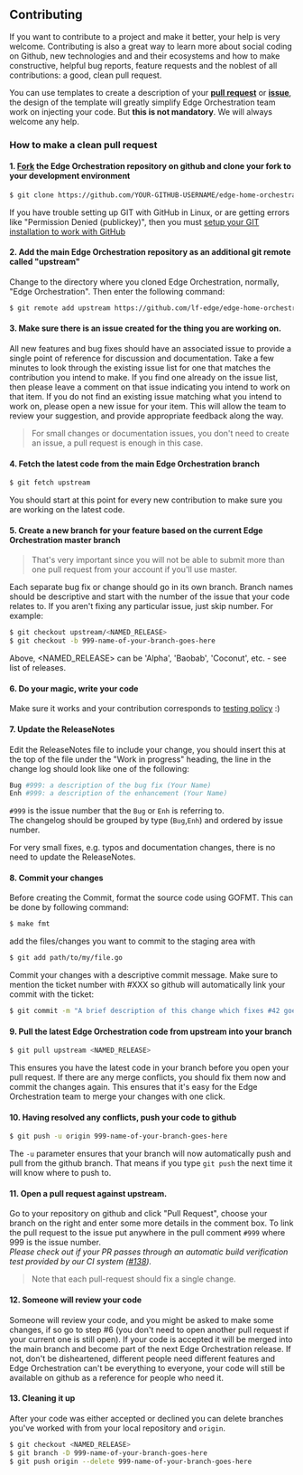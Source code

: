 ## Contributing

If you want to contribute to a project and make it better, your help is very
welcome. Contributing is also a great way to learn more about social coding on
Github, new technologies and and their ecosystems and how to make constructive,
helpful bug reports, feature requests and the noblest of all contributions:
a good, clean pull request.

You can use templates to create a description of your
[**pull request**](PULL_REQUEST_TEMPLATE.md) or [**issue**](ISSUE_TEMPLATE.md),
the design of the template will greatly simplify Edge Orchestration team work on
injecting your code. But **this is not mandatory**. We will always welcome any
help.

### How to make a clean pull request

#### 1. [Fork](http://help.github.com/fork-a-repo/) the Edge Orchestration repository on github and clone your fork to your development environment
```sh
$ git clone https://github.com/YOUR-GITHUB-USERNAME/edge-home-orchestration-go.git
```
If you have trouble setting up GIT with GitHub in Linux, or are getting errors like "Permission Denied (publickey)", then you must [setup your GIT installation to work with GitHub](http://help.github.com/linux-set-up-git/)

#### 2. Add the main Edge Orchestration repository as an additional git remote called "upstream"
Change to the directory where you cloned Edge Orchestration, normally, "Edge Orchestration". Then enter the following command:
```sh
$ git remote add upstream https://github.com/lf-edge/edge-home-orchestration-go
```

#### 3. Make sure there is an issue created for the thing you are working on.

All new features and bug fixes should have an associated issue to provide a single point of reference for discussion and documentation. Take a few minutes to look through the existing issue list for one that matches the contribution you intend to make. If you find one already on the issue list, then please leave a comment on that issue indicating you intend to work on that item. If you do not find an existing issue matching what you intend to work on, please open a new issue for your item. This will allow the team to review your suggestion, and provide appropriate feedback along the way.

> For small changes or documentation issues, you don't need to create an issue, a pull request is enough in this case.

#### 4. Fetch the latest code from the main Edge Orchestration branch
```sh
$ git fetch upstream
```
You should start at this point for every new contribution to make sure you are working on the latest code.

#### 5. Create a new branch for your feature based on the current Edge Orchestration master branch

> That's very important since you will not be able to submit more than one pull request from your account if you'll use master.

Each separate bug fix or change should go in its own branch. Branch names should be descriptive and start with the number of the issue that your code relates to. If you aren't fixing any particular issue, just skip number. For example:
```sh
$ git checkout upstream/<NAMED_RELEASE>
$ git checkout -b 999-name-of-your-branch-goes-here
```
Above, <NAMED_RELEASE> can be 'Alpha', 'Baobab', 'Coconut', etc. - see list of releases.

#### 6. Do your magic, write your code
Make sure it works and your contribution corresponds to [testing policy](../docs/testing_policy.md) :)

#### 7. Update the ReleaseNotes
Edit the ReleaseNotes file to include your change, you should insert this at the top of the file under the "Work in progress" heading, the line in the change log should look like one of the following:
```sh
Bug #999: a description of the bug fix (Your Name)
Enh #999: a description of the enhancement (Your Name)
```
`#999` is the issue number that the `Bug` or `Enh` is referring to.  
The changelog should be grouped by type (`Bug`,`Enh`) and ordered by issue number.

For very small fixes, e.g. typos and documentation changes, there is no need to update the ReleaseNotes.

#### 8. Commit your changes

Before creating the Commit, format the source code using GOFMT. This can be done by following command:
```sh
$ make fmt
```

add the files/changes you want to commit to the staging area with
```sh
$ git add path/to/my/file.go
```

Commit your changes with a descriptive commit message. Make sure to mention the ticket number with #XXX so github will automatically link your commit with the ticket:
```sh
$ git commit -m "A brief description of this change which fixes #42 goes here" --signoff
```

#### 9. Pull the latest Edge Orchestration code from upstream into your branch
```sh
$ git pull upstream <NAMED_RELEASE>
```
This ensures you have the latest code in your branch before you open your pull request. If there are any merge conflicts, you should fix them now and commit the changes again. This ensures that it's easy for the Edge Orchestration team to merge your changes with one click.

#### 10. Having resolved any conflicts, push your code to github
```sh
$ git push -u origin 999-name-of-your-branch-goes-here
```

The `-u` parameter ensures that your branch will now automatically push and pull from the github branch. That means if you type `git push` the next time it will know where to push to.

#### 11. Open a pull request against upstream.
Go to your repository on github and click "Pull Request", choose your branch on the right and enter some more details in the comment box. To link the pull request to the issue put anywhere in the pull comment `#999` where 999 is the issue number. <br>
_Please check out if your PR passes through an automatic build verification test provided by our CI system ([#138](https://github.com/lf-edge/edge-home-orchestration-go/pull/138))._

> Note that each pull-request should fix a single change.

#### 12. Someone will review your code
Someone will review your code, and you might be asked to make some changes, if so go to step #6 (you don't need to open another pull request if your current one is still open). If your code is accepted it will be merged into the main branch and become part of the next Edge Orchestration release. If not, don't be disheartened, different people need different features and Edge Orchestration can't be everything to everyone, your code will still be available on github as a reference for people who need it.

#### 13. Cleaning it up

After your code was either accepted or declined you can delete branches you've worked with from your local repository and `origin`.
```sh
$ git checkout <NAMED_RELEASE>
$ git branch -D 999-name-of-your-branch-goes-here
$ git push origin --delete 999-name-of-your-branch-goes-here
```
